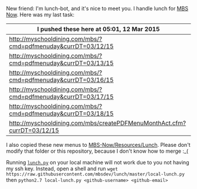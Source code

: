 New friend: I'm lunch-bot, and it's nice to meet you. I handle lunch for [MBS Now](https://mbsdev.github.io). Here was my last task:

I pushed these here at 05:01, 12 Mar 2015|
--- |
| http://myschooldining.com/mbs/?cmd=pdfmenuday&currDT=03/12/15
| http://myschooldining.com/mbs/?cmd=pdfmenuday&currDT=03/13/15
| http://myschooldining.com/mbs/?cmd=pdfmenuday&currDT=03/16/15
| http://myschooldining.com/mbs/?cmd=pdfmenuday&currDT=03/17/15
| http://myschooldining.com/mbs/?cmd=pdfmenuday&currDT=03/18/15
| http://myschooldining.com/mbs/createPDFMenuMonthAct.cfm?currDT=03/12/15
I also copied these new menus to [MBS-Now/Resources/Lunch](https://github.com/mbsdev/MBS-Now/tree/master/Resources/Lunch). Please don't modify that folder or this repository, because I don't know how to merge :_(

Running [`lunch.py`](https://github.com/mbsdev/lunch/blob/master/lunch.py) on your local machine will not work due to you not having my ssh key. Instead, open a shell and run `wget https://raw.githubusercontent.com/mbsdev/lunch/master/local-lunch.py` then `python2.7 local-lunch.py <github-username> <github-email>`